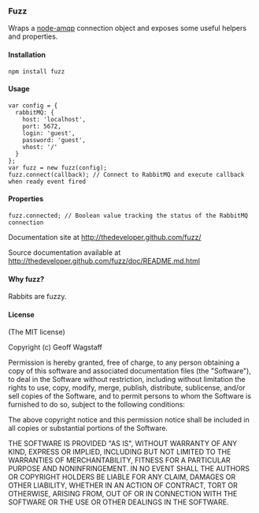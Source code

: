 ### Fuzz
Wraps a [node-amqp](https://github.com/postwait/node-amqp) connection object and exposes some useful helpers and properties.

#### Installation
    npm install fuzz

#### Usage
	var config = {
      rabbitMQ: {
	    host: 'localhost',
	    port: 5672,
	    login: 'guest',
	    password: 'guest',
	    vhost: '/'
	  }
	};
	var fuzz = new fuzz(config);
    fuzz.connect(callback); // Connect to RabbitMQ and execute callback when ready event fired

#### Properties
    fuzz.connected; // Boolean value tracking the status of the RabbitMQ connection

Documentation site at http://thedeveloper.github.com/fuzz/

Source documentation available at http://thedeveloper.github.com/fuzz/doc/README.md.html

#### Why fuzz?
Rabbits are fuzzy.

#### License

(The MIT license)

Copyright (c) Geoff Wagstaff

Permission is hereby granted, free of charge, to any person obtaining a copy of this software and associated documentation files (the "Software"), to deal in the Software without restriction, including without limitation the rights to use, copy, modify, merge, publish, distribute, sublicense, and/or sell copies of the Software, and to permit persons to whom the Software is furnished to do so, subject to the following conditions:

The above copyright notice and this permission notice shall be included in all copies or substantial portions of the Software.

THE SOFTWARE IS PROVIDED "AS IS", WITHOUT WARRANTY OF ANY KIND, EXPRESS OR IMPLIED, INCLUDING BUT NOT LIMITED TO THE WARRANTIES OF MERCHANTABILITY, FITNESS FOR A PARTICULAR PURPOSE AND NONINFRINGEMENT. IN NO EVENT SHALL THE AUTHORS OR COPYRIGHT HOLDERS BE LIABLE FOR ANY CLAIM, DAMAGES OR OTHER LIABILITY, WHETHER IN AN ACTION OF CONTRACT, TORT OR OTHERWISE, ARISING FROM, OUT OF OR IN CONNECTION WITH THE SOFTWARE OR THE USE OR OTHER DEALINGS IN THE SOFTWARE.
